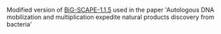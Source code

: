 Modified version of [BiG-SCAPE-1.1.5](https://github.com/medema-group/BiG-SCAPE) used in the paper 'Autologous DNA mobilization and multiplication expedite natural products discovery from bacteria'
